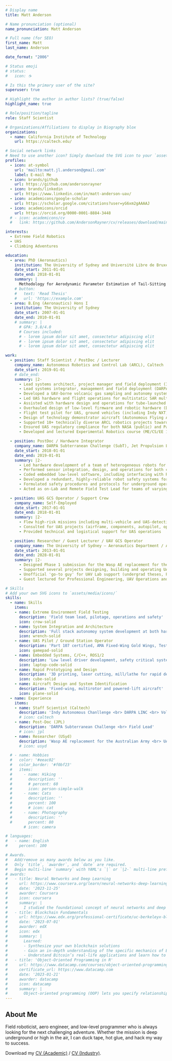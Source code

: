 ```yaml
---
# Display name
title: Matt Anderson

# Name pronunciation (optional)
name_pronunciation: Matt Anderson

# Full name (for SEO)
first_name: Matt
last_name: Anderson

date_format: "2006"

# Status emoji
# status:
#   icon: ☕️

# Is this the primary user of the site?
superuser: true

# Highlight the author in author lists? (true/false)
highlight_name: true

# Role/position/tagline
role: Staff Scientist

# Organizations/Affiliations to display in Biography blox
organizations:
  - name: California Institute of Technology
    url: https://caltech.edu/

# Social network links
# Need to use another icon? Simply download the SVG icon to your `assets/media/icons/` folder.
profiles:
  - icon: at-symbol
    url: 'mailto:matt.jl.anderson@gmail.com'
    label: E-mail Me
  - icon: brands/github
    url: https://github.com/andersonrayner
  - icon: brands/linkedin
    url: https://www.linkedin.com/in/matt-anderson-uav/
  - icon: academicons/google-scholar
    url: https://scholar.google.com/citations?user=yG6xm2gAAAAJ
  - icon: academicons/orcid
    url: https://orcid.org/0000-0001-8884-3448
  # - icon: academicons/cv
  #   link: https://github.com/AndersonRayner/cv/releases/download/main/ANDERSON_Matt.pdf

interests:
  - Extreme Field Robotics
  - UAS
  - Climbing Adventures

education:
  - area: PhD (Aeronautics)
    institution: The University of Sydney and Université Libre de Bruxelles
    date_start: 2011-01-01
    date_end: 2018-01-01
    summary: |
      Methodology for Aerodynamic Parameter Estimation of Tail-Sitting Multirotors
    # button:
    #   text: 'Read Thesis'
    #   url: 'https://example.com'
  - area: B.Eng (Aeronautics) Hons I
    institution: The University of Sydney
    date_start: 2007-01-01
    date_end: 2010-01-01
    # summary: |
      # GPA: 3.8/4.0
      # Courses included:
      # - lorem ipsum dolor sit amet, consectetur adipiscing elit
      # - lorem ipsum dolor sit amet, consectetur adipiscing elit
      # - lorem ipsum dolor sit amet, consectetur adipiscing elit

work:
  - position: Staff Scientist / PostDoc / Lecturer
    company_name: Autonomous Robotics and Control Lab (ARCL), Caltech
    date_start: 2019-01-01
    # date_end: 
    summary: |2-
      - Lead systems architect, project manager and field deployment (Indy Autonomous Challenge)
      - Lead systems integrator, management and field deployment (DARPA LINC, JPL collab.)
      - Developed a UAV-borne volcanic gas sampling and autonomy system (Volcano Drone)
      - Led UAS hardware and flight operations for multistatic SAR multi-UAS (DARTS, JPL collab.)
      - Assisted with hardware design and operations for tube-launched UAS (SQUID, JPL collab.)
      - Overhauled design of low-level firmware and robotic hardware (DARPA SubT, JPL collab.)
      - Flight test pilot for UAS, ground vehicles (including Indy NXT) and surface vessels.
      - Design of technology demonstrator aircraft (Autonomous Flying Ambulance)
      - Supported 10+ technically diverse ARCL robotics projects towards success
      - Ensured UAS regulatory compliance for both NASA (public) and Part 107 UAS
      - Developed and lectured Experimental Robotics course (ME/CS/EE 129)

  - position: PostDoc / Hardware Integrator
    company_name: DARPA Subterranean Challenge (SubT), Jet Propulsion Laboratory
    date_start: 2018-01-01
    date_end: 2019-01-01
    summary: |2-
      - Led hardware development of a team of heterogeneous robots for underground exploration
      - Performed sensor integration, design, and operations for both custom and COTS systems
      - Coded embedded low-level software, including interfacing with ROS 
      - Developed a redundant, highly-reliable robot safety systems for remote operations
      - Formulated safety procedures and protocols for underground operations (including flight) 
      - Acted as on-Lab and Remote Field Test Lead for teams of varying sizes and levels of experience 

  - position: UAS GCS Operator / Support Crew
    company_name: Self-Employed
    date_start: 2017-01-01
    date_end: 2018-01-01
    summary: |2-
      - Flew high-risk missions including multi-vehicle and UAS-detection field trials as GCS Operator
      - Consulted for UAS projects (airframe, components, autopilot, operations)
      - Provided technical and logistical support for UAS operations

  - position: Researcher / Guest Lecturer / UAV GCS Operator
    company_name: The University of Sydney – Aeronautics Department / ACFR
    date_start: 2013-01-01
    date_end: 2028-01-01
    summary: |2-
      - Designed Phase 1 submission for the Wasp AE replacement for the Australian Army
      - Supported several projects designing, building and operating UAVs for research  
      - Unofficial 'go-to guy' for UAV Lab support (undergrad theses, PhD work, wind tunnel, etc.)
      - Guest lectured for Professional Engineering, UAV Operations and Workplace Health and Safety

# Skills
# Add your own SVG icons to `assets/media/icons/`
skills:
  - name: Skills
    items:
    - name: Extreme Environment Field Testing
      description: 'Field team lead, pilotage, operations and safety'
      icon: crow-solid
    - name: System Integration and Architecture
      description: 'Full stack autonomoy system development at both hardware and software levels'
      icon: wrench-solid
    - name: UAS Pilot / Ground Station Operator
      description: 'Part 107 certified, AMA Fixed-Wing Gold Wings, Test Pilot, R/C Hobbyist'
      icon: gamepad-solid
    - name: Embedded Systems, C/C++, ROS1/2
      description: 'Low level driver development, safety critical systems, ROS1/2 interfacing' 
      icon: laptop-code-solid
    - name: Rapid Prototyping and Design
      description: '3D printing, laser cutting, mill/lathe for rapid design iteration'
      icon: cube-solid
    - name: Aircraft Design and System Identification
      description: 'Fixed-wing, multirotor and powered-lift aircraft'
      icon: plane-solid
  - name: Experience
    items:
    - name: Staff Scientist (Caltech)
      description: 'Indy Autonomous Chanllenge <br> DARPA LINC <br> Volcano Drone <br> JPL DARTS <br> SQUID <br> Autonomous Flying Amubulance <br> Lecturer'
      # icon: caltech
    - name: Post-Doc (JPL)
      description: 'DARPA Subterranean Challenge <br> Field Lead'
      # icon: jpl
    - name: Researcher (USyd)
      description: 'Wasp AE replacement for the Australian Army <br> UAV Lab support <br> Guest Lecturer'
      # icon: usyd

  # - name: Hobbies
  #   color: '#eeac02'
  #   color_border: '#f0bf23'
  #   items:
  #     - name: Hiking
  #       description: ''
  #       # percent: 60
  #       icon: person-simple-walk
  #     - name: Cats
  #       description: ''
  #       percent: 100
  #       # icon: cat
  #     - name: Photography
  #       description: ''
  #       percent: 80
        # icon: camera

# languages:
#   - name: English
#     percent: 100

# Awards.
#   Add/remove as many awards below as you like.
#   Only `title`, `awarder`, and `date` are required.
#   Begin multi-line `summary` with YAML's `|` or `|2-` multi-line prefix and indent 2 spaces below.
# awards:
#   - title: Neural Networks and Deep Learning
#     url: https://www.coursera.org/learn/neural-networks-deep-learning
#     date: '2023-11-25'
#     awarder: Coursera
#     icon: coursera
#     summary: |
#       I studied the foundational concept of neural networks and deep learning. By the end, I was familiar with the significant technological trends driving the rise of deep learning; build, train, and apply fully connected deep neural networks; implement efficient (vectorized) neural networks; identify key parameters in a neural network’s architecture; and apply deep learning to your own applications.
#   - title: Blockchain Fundamentals
#     url: https://www.edx.org/professional-certificate/uc-berkeleyx-blockchain-fundamentals
#     date: '2023-07-01'
#     awarder: edX
#     icon: edx
#     summary: |
#       Learned:
#       - Synthesize your own blockchain solutions
#       - Gain an in-depth understanding of the specific mechanics of Bitcoin
#       - Understand Bitcoin’s real-life applications and learn how to attack and destroy Bitcoin, Ethereum, smart contracts and Dapps, and alternatives to Bitcoin’s Proof-of-Work consensus algorithm
#   - title: 'Object-Oriented Programming in R'
#     url: https://www.datacamp.com/courses/object-oriented-programming-with-s3-and-r6-in-r
#     certificate_url: https://www.datacamp.com
#     date: '2023-01-21'
#     awarder: datacamp
#     icon: datacamp
#     summary: |
#       Object-oriented programming (OOP) lets you specify relationships between functions and the objects that they can act on, helping you manage complexity in your code. This is an intermediate level course, providing an introduction to OOP, using the S3 and R6 systems. S3 is a great day-to-day R programming tool that simplifies some of the functions that you write. R6 is especially useful for industry-specific analyses, working with web APIs, and building GUIs.
---
```


## About Me

Field roboticist, aero engineer, and low-level programmer who is always looking for the next challenging adventure.  Whether the mission is deep underground or high in the air, I can duck tape, hot glue, and hack my way to success.

Download my <a class="github-button" href="https://github.com/AndersonRayner/cv/releases/download/main/ANDERSON_Matt.pdf" data-color-scheme="no-preference: light; light: light; dark: dark;" data-icon="octicon-file" data-size="large" data-show-count="true" aria-label="Star HugoBlox/hugo-blox-builder on GitHub">CV (Academic)</a> / <a class="github-button" href="https://raw.githubusercontent.com/AndersonRayner/cv/main/anderson_matt_cv_short.pdf" data-color-scheme="no-preference: light; light: light; dark: dark;" data-icon="octicon-download" data-size="small" data-show-count="true" aria-label="Star HugoBlox/hugo-blox-builder on GitHub">CV (Industry)</a>.
